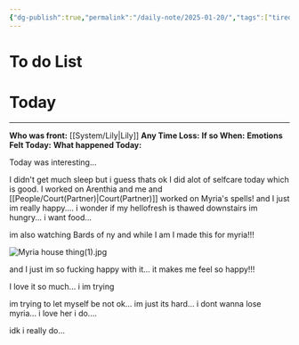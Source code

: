 ```yaml
---
{"dg-publish":true,"permalink":"/daily-note/2025-01-20/","tags":["tired/exausted","happy","frontstuck","period","Alter","SelfCare","daily","20-25"]}
---
```


# To do List

# Today
---
**Who was front:** [[System/Lily\|Lily]]
**Any Time Loss:**
	**If so When:**
**Emotions Felt Today:**
**What happened Today:**

Today was interesting...

I didn't get much sleep but i guess thats ok I did alot of selfcare today which is good. I worked on Arenthia and me and [[People/Court(Partner)\|Court(Partner)]] worked on Myria's spells! and I just im really happy.... i wonder if my hellofresh is thawed downstairs im hungry... i want food...

im also watching Bards of ny and while I am I made this for myria!!! 

![Myria house thing(1).jpg](/img/user/Images/Myria%20house%20thing(1).jpg)

and I just im so fucking happy with it... it makes me feel so happy!!!

I love it so much... i im trying 

im trying to let myself be not ok... im just its hard... i dont wanna lose myria... i love her i do....

idk i really do...